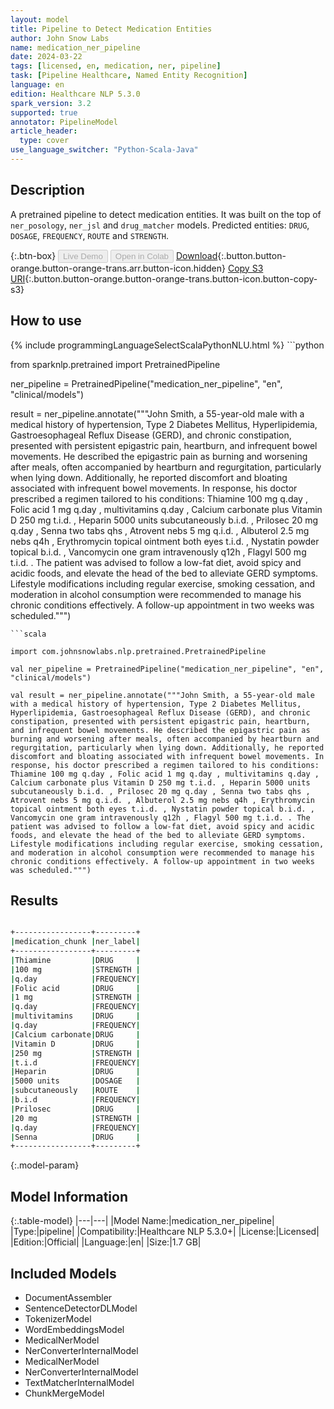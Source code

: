 ```yaml
---
layout: model
title: Pipeline to Detect Medication Entities
author: John Snow Labs
name: medication_ner_pipeline
date: 2024-03-22
tags: [licensed, en, medication, ner, pipeline]
task: [Pipeline Healthcare, Named Entity Recognition]
language: en
edition: Healthcare NLP 5.3.0
spark_version: 3.2
supported: true
annotator: PipelineModel
article_header:
  type: cover
use_language_switcher: "Python-Scala-Java"
---
```


## Description

A pretrained pipeline to detect medication entities. It was built on the top of `ner_posology`, `ner_jsl` and `drug_matcher` models.
Predicted entities: `DRUG`, `DOSAGE`, `FREQUENCY`, `ROUTE` and `STRENGTH`.

{:.btn-box}
<button class="button button-orange" disabled>Live Demo</button>
<button class="button button-orange" disabled>Open in Colab</button>
[Download](https://s3.amazonaws.com/auxdata.johnsnowlabs.com/clinical/models/medication_ner_pipeline_en_5.3.0_3.2_1711107628356.zip){:.button.button-orange.button-orange-trans.arr.button-icon.hidden}
[Copy S3 URI](s3://auxdata.johnsnowlabs.com/clinical/models/medication_ner_pipeline_en_5.3.0_3.2_1711107628356.zip){:.button.button-orange.button-orange-trans.button-icon.button-copy-s3}

## How to use



<div class="tabs-box" markdown="1">
{% include programmingLanguageSelectScalaPythonNLU.html %}
```python

from sparknlp.pretrained import PretrainedPipeline

ner_pipeline = PretrainedPipeline("medication_ner_pipeline", "en", "clinical/models")

result = ner_pipeline.annotate("""John Smith, a 55-year-old male with a medical history of hypertension, Type 2 Diabetes Mellitus, Hyperlipidemia, Gastroesophageal Reflux Disease (GERD), and chronic constipation, presented with persistent epigastric pain, heartburn, and infrequent bowel movements. He described the epigastric pain as burning and worsening after meals, often accompanied by heartburn and regurgitation, particularly when lying down. Additionally, he reported discomfort and bloating associated with infrequent bowel movements. In response, his doctor prescribed a regimen tailored to his conditions: Thiamine 100 mg q.day , Folic acid 1 mg q.day , multivitamins q.day , Calcium carbonate plus Vitamin D 250 mg t.i.d. , Heparin 5000 units subcutaneously b.i.d. , Prilosec 20 mg q.day , Senna two tabs qhs , Atrovent nebs 5 mg q.i.d. , Albuterol 2.5 mg nebs q4h , Erythromycin topical ointment both eyes t.i.d. , Nystatin powder topical b.i.d. ,  Vancomycin one gram intravenously q12h , Flagyl 500 mg t.i.d. . The patient was advised to follow a low-fat diet, avoid spicy and acidic foods, and elevate the head of the bed to alleviate GERD symptoms. Lifestyle modifications including regular exercise, smoking cessation, and moderation in alcohol consumption were recommended to manage his chronic conditions effectively. A follow-up appointment in two weeks was scheduled.""")

```
```scala

import com.johnsnowlabs.nlp.pretrained.PretrainedPipeline

val ner_pipeline = PretrainedPipeline("medication_ner_pipeline", "en", "clinical/models")

val result = ner_pipeline.annotate("""John Smith, a 55-year-old male with a medical history of hypertension, Type 2 Diabetes Mellitus, Hyperlipidemia, Gastroesophageal Reflux Disease (GERD), and chronic constipation, presented with persistent epigastric pain, heartburn, and infrequent bowel movements. He described the epigastric pain as burning and worsening after meals, often accompanied by heartburn and regurgitation, particularly when lying down. Additionally, he reported discomfort and bloating associated with infrequent bowel movements. In response, his doctor prescribed a regimen tailored to his conditions: Thiamine 100 mg q.day , Folic acid 1 mg q.day , multivitamins q.day , Calcium carbonate plus Vitamin D 250 mg t.i.d. , Heparin 5000 units subcutaneously b.i.d. , Prilosec 20 mg q.day , Senna two tabs qhs , Atrovent nebs 5 mg q.i.d. , Albuterol 2.5 mg nebs q4h , Erythromycin topical ointment both eyes t.i.d. , Nystatin powder topical b.i.d. ,  Vancomycin one gram intravenously q12h , Flagyl 500 mg t.i.d. . The patient was advised to follow a low-fat diet, avoid spicy and acidic foods, and elevate the head of the bed to alleviate GERD symptoms. Lifestyle modifications including regular exercise, smoking cessation, and moderation in alcohol consumption were recommended to manage his chronic conditions effectively. A follow-up appointment in two weeks was scheduled.""")

```
</div>

## Results

```bash

+-----------------+---------+
|medication_chunk |ner_label|
+-----------------+---------+
|Thiamine         |DRUG     |
|100 mg           |STRENGTH |
|q.day            |FREQUENCY|
|Folic acid       |DRUG     |
|1 mg             |STRENGTH |
|q.day            |FREQUENCY|
|multivitamins    |DRUG     |
|q.day            |FREQUENCY|
|Calcium carbonate|DRUG     |
|Vitamin D        |DRUG     |
|250 mg           |STRENGTH |
|t.i.d            |FREQUENCY|
|Heparin          |DRUG     |
|5000 units       |DOSAGE   |
|subcutaneously   |ROUTE    |
|b.i.d            |FREQUENCY|
|Prilosec         |DRUG     |
|20 mg            |STRENGTH |
|q.day            |FREQUENCY|
|Senna            |DRUG     |
+-----------------+---------+

```

{:.model-param}
## Model Information

{:.table-model}
|---|---|
|Model Name:|medication_ner_pipeline|
|Type:|pipeline|
|Compatibility:|Healthcare NLP 5.3.0+|
|License:|Licensed|
|Edition:|Official|
|Language:|en|
|Size:|1.7 GB|

## Included Models

- DocumentAssembler
- SentenceDetectorDLModel
- TokenizerModel
- WordEmbeddingsModel
- MedicalNerModel
- NerConverterInternalModel
- MedicalNerModel
- NerConverterInternalModel
- TextMatcherInternalModel
- ChunkMergeModel